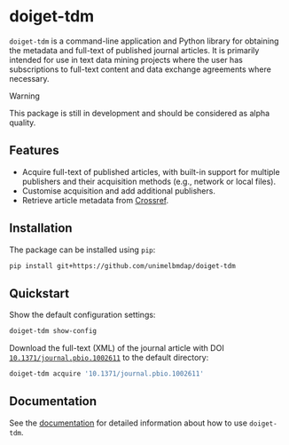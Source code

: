 # doiget-tdm

`doiget-tdm` is a command-line application and Python library for obtaining the metadata and full-text of published journal articles.
It is primarily intended for use in text data mining projects where the user has subscriptions to full-text content and data exchange agreements where necessary.

> [!WARNING]
> This package is still in development and should be considered as alpha quality.

## Features

* Acquire full-text of published articles, with built-in support for multiple publishers and their acquisition methods (e.g., network or local files).
* Customise acquisition and add additional publishers.
* Retrieve article metadata from [Crossref](https://crossref.org).


## Installation

The package can be installed using `pip`:

```bash
pip install git+https://github.com/unimelbmdap/doiget-tdm
```

## Quickstart

Show the default configuration settings:

```bash
doiget-tdm show-config
```

Download the full-text (XML) of the journal article with DOI [`10.1371/journal.pbio.1002611`](https://doi.org/10.1371/journal.pbio.1002611) to the default directory:

```bash
doiget-tdm acquire '10.1371/journal.pbio.1002611'
```

## Documentation

See the [documentation](https://unimelbmdap.github.io/doiget-tdm/) for detailed information about how to use `doiget-tdm`.
